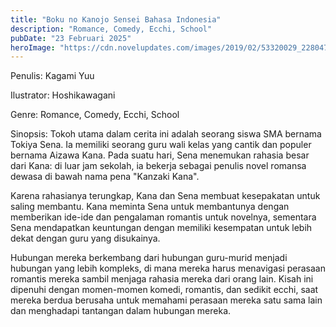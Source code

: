 ```yaml
---
title: "Boku no Kanojo Sensei Bahasa Indonesia"
description: "Romance, Comedy, Ecchi, School"
pubDate: "23 Februari 2025"
heroImage: "https://cdn.novelupdates.com/images/2019/02/53320029_2280472305527220_6163136597832237056_n.jpg"
---
```


Penulis: Kagami Yuu

Ilustrator: Hoshikawagani

Genre: Romance, Comedy, Ecchi, School

Sinopsis: Tokoh utama dalam cerita ini adalah seorang siswa SMA bernama Tokiya Sena. Ia memiliki seorang guru wali kelas yang cantik dan populer bernama Aizawa Kana. Pada suatu hari, Sena menemukan rahasia besar dari Kana: di luar jam sekolah, ia bekerja sebagai penulis novel romansa dewasa di bawah nama pena "Kanzaki Kana".

Karena rahasianya terungkap, Kana dan Sena membuat kesepakatan untuk saling membantu. Kana meminta Sena untuk membantunya dengan memberikan ide-ide dan pengalaman romantis untuk novelnya, sementara Sena mendapatkan keuntungan dengan memiliki kesempatan untuk lebih dekat dengan guru yang disukainya.

Hubungan mereka berkembang dari hubungan guru-murid menjadi hubungan yang lebih kompleks, di mana mereka harus menavigasi perasaan romantis mereka sambil menjaga rahasia mereka dari orang lain. Kisah ini dipenuhi dengan momen-momen komedi, romantis, dan sedikit ecchi, saat mereka berdua berusaha untuk memahami perasaan mereka satu sama lain dan menghadapi tantangan dalam hubungan mereka.
